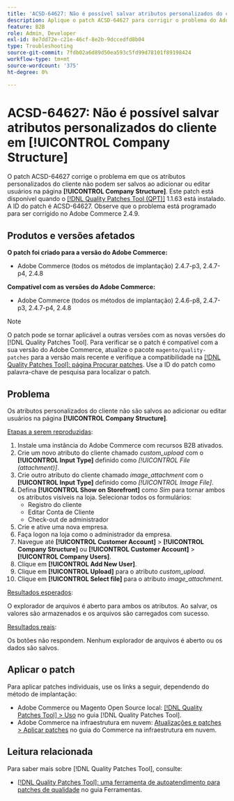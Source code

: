 ```yaml
---
title: 'ACSD-64627: Não é possível salvar atributos personalizados do cliente em [!UICONTROL Company Structure]'
description: Aplique o patch ACSD-64627 para corrigir o problema do Adobe Commerce em que os atributos personalizados do cliente não podem ser salvos ao adicionar ou editar usuários no [!UICONTROL Company Structure].
feature: B2B
role: Admin, Developer
exl-id: 8e7dd72e-c21e-46cf-8e2b-9dccedfd8b04
type: Troubleshooting
source-git-commit: 7fdb02a6d89d50ea593c5fd99d78101f89198424
workflow-type: tm+mt
source-wordcount: '375'
ht-degree: 0%

---
```


# ACSD-64627: Não é possível salvar atributos personalizados do cliente em [!UICONTROL Company Structure]

O patch ACSD-64627 corrige o problema em que os atributos personalizados do cliente não podem ser salvos ao adicionar ou editar usuários na página **[!UICONTROL Company Structure]**. Este patch está disponível quando o [[!DNL Quality Patches Tool (QPT)]](/help/tools/quality-patches-tool/quality-patches-tool-to-self-serve-quality-patches.md) 1.1.63 está instalado. A ID do patch é ACSD-64627. Observe que o problema está programado para ser corrigido no Adobe Commerce 2.4.9.

## Produtos e versões afetados

**O patch foi criado para a versão do Adobe Commerce:**

* Adobe Commerce (todos os métodos de implantação) 2.4.7-p3, 2.4.7-p4, 2.4.8

**Compatível com as versões do Adobe Commerce:**

* Adobe Commerce (todos os métodos de implantação) 2.4.6-p8, 2.4.7-p3, 2.4.7-p4, 2.4.8

>[!NOTE]
>
>O patch pode se tornar aplicável a outras versões com as novas versões do [!DNL Quality Patches Tool]. Para verificar se o patch é compatível com a sua versão do Adobe Commerce, atualize o pacote `magento/quality-patches` para a versão mais recente e verifique a compatibilidade na [[!DNL Quality Patches Tool]: página Procurar patches](https://experienceleague.adobe.com/tools/commerce-quality-patches/index.html). Use a ID do patch como palavra-chave de pesquisa para localizar o patch.

## Problema

Os atributos personalizados do cliente não são salvos ao adicionar ou editar usuários na página **[!UICONTROL Company Structure]**.

<u>Etapas a serem reproduzidas</u>:

1. Instale uma instância do Adobe Commerce com recursos B2B ativados.
1. Crie um novo atributo do cliente chamado *custom_upload* com o **[!UICONTROL Input Type]** definido como *[!UICONTROL File (attachment)]*.
1. Crie outro atributo do cliente chamado *image_attachment* com o **[!UICONTROL Input Type]** definido como *[!UICONTROL Image File]*.
1. Defina **[!UICONTROL Show on Storefront]** como *Sim* para tornar ambos os atributos visíveis na loja. Selecionar todos os formulários:
   * Registro do cliente
   * Editar Conta de Cliente
   * Check-out de administrador
1. Crie e ative uma nova empresa.
1. Faça logon na loja como o administrador da empresa.
1. Navegue até **[!UICONTROL Customer Account]** > **[!UICONTROL Company Structure]** ou **[!UICONTROL Customer Account]** > **[!UICONTROL Company Users]**.
1. Clique em **[!UICONTROL Add New User]**.
1. Clique em **[!UICONTROL Upload]** para o atributo *custom_upload*.
1. Clique em **[!UICONTROL Select file]** para o atributo *image_attachment*.

<u>Resultados esperados</u>:

O explorador de arquivos é aberto para ambos os atributos. Ao salvar, os valores são armazenados e os arquivos são carregados com sucesso.

<u>Resultados reais</u>:

Os botões não respondem. Nenhum explorador de arquivos é aberto ou os dados são salvos.

## Aplicar o patch

Para aplicar patches individuais, use os links a seguir, dependendo do método de implantação:

* Adobe Commerce ou Magento Open Source local: [[!DNL Quality Patches Tool] > Uso](/help/tools/quality-patches-tool/usage.md) no guia [!DNL Quality Patches Tool].
* Adobe Commerce na infraestrutura em nuvem: [Atualizações e patches > Aplicar patches](https://experienceleague.adobe.com/docs/commerce-cloud-service/user-guide/develop/upgrade/apply-patches.html) no guia do Commerce na infraestrutura em nuvem.

## Leitura relacionada

Para saber mais sobre [!DNL Quality Patches Tool], consulte:

* [[!DNL Quality Patches Tool]: uma ferramenta de autoatendimento para patches de qualidade](/help/tools/quality-patches-tool/quality-patches-tool-to-self-serve-quality-patches.md) no guia Ferramentas.
